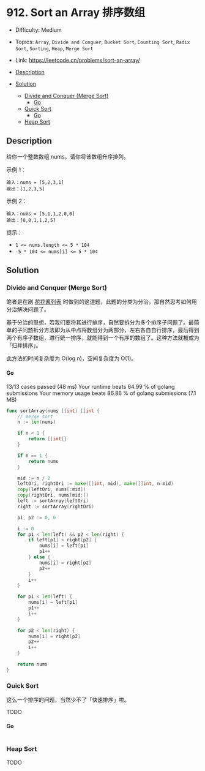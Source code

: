 <!-- omit in toc -->
# 912. Sort an Array 排序数组

- Difficulty: Medium
- Topics: `Array`, `Divide and Conquer`, `Bucket Sort`, `Counting Sort`, `Radix Sort`, `Sorting`, `Heap`, `Merge Sort`
- Link: https://leetcode.cn/problems/sort-an-array/

- [Description](#description)
- [Solution](#solution)
  - [Divide and Conquer (Merge Sort)](#divide-and-conquer-merge-sort)
    - [Go](#go)
  - [Quick Sort](#quick-sort)
    - [Go](#go-1)
  - [Heap Sort](#heap-sort)

## Description

给你一个整数数组 nums，请你将该数组升序排列。

示例 1：
```
输入：nums = [5,2,3,1]
输出：[1,2,3,5]
```
示例 2：
```
输入：nums = [5,1,1,2,0,0]
输出：[0,0,1,1,2,5]
```

提示：

- `1 <= nums.length <= 5 * 104`
- `-5 * 104 <= nums[i] <= 5 * 104`


## Solution

### Divide and Conquer (Merge Sort)

笔者是在刷 [花花酱列表](./misc/花花酱.md) 时做到的这道题，此题的分类为分治，那自然思考如何用分治解决问题了。

基于分治的思想，若我们要将其进行排序，自然要拆分为多个排序子问题了。最简单的子问题拆分方法即为从中点将数组分为两部分，左右各自自行排序，最后得到两个有序子数组，进行统一排序，就能得到一个有序的数组了。这种方法就被成为「归并排序」。

此方法的时间复杂度为 O(log n)，空间复杂度为 O(1)。

#### Go

13/13 cases passed (48 ms)
Your runtime beats 64.99 % of golang submissions
Your memory usage beats 86.86 % of golang submissions (7.1 MB)

```go
func sortArray(nums []int) []int {
	// merge sort
	n := len(nums)

	if n < 1 {
		return []int{}
	}

	if n == 1 {
		return nums
	}

	mid := n / 2
	leftOri, rightOri := make([]int, mid), make([]int, n-mid)
	copy(leftOri, nums[:mid])
	copy(rightOri, nums[mid:])
	left := sortArray(leftOri)
	right := sortArray(rightOri)

	p1, p2 := 0, 0

	i := 0
	for p1 < len(left) && p2 < len(right) {
		if left[p1] < right[p2] {
			nums[i] = left[p1]
			p1++
		} else {
			nums[i] = right[p2]
			p2++
		}
		i++
	}

	for p1 < len(left) {
		nums[i] = left[p1]
		p1++
		i++
	}

	for p2 < len(right) {
		nums[i] = right[p2]
		p2++
		i++
	}

	return nums
}
```

### Quick Sort

这么一个排序的问题，当然少不了「快速排序」啦。

TODO

#### Go

```go
```

### Heap Sort

TODO
